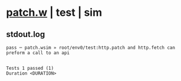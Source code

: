 # [patch.w](../../../../../../examples/tests/sdk_tests/api/patch.w) | test | sim

## stdout.log
```log
pass ─ patch.wsim » root/env0/test:http.patch and http.fetch can preform a call to an api
 
 
Tests 1 passed (1)
Duration <DURATION>
```

